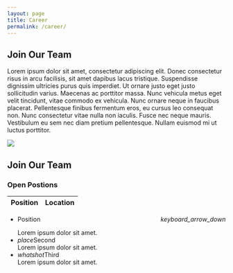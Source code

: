 ```yaml
---
layout: page
title: Career
permalink: /career/
---
```


<div class="row">
	<div class="col s12">
		<div class="bar-center">
			<h2 class="center-align">Join Our Team </h2>
		</div>
</div>

<div class="container">
	<div class="row">
		<div class="col s12">
			<p>Lorem ipsum dolor sit amet, consectetur adipiscing elit. Donec consectetur risus in arcu facilisis, sit amet dapibus lacus tristique. Suspendisse dignissim ultricies purus quis imperdiet. Ut ornare justo eget justo sollicitudin varius. Maecenas ac porttitor massa. Nunc vehicula metus eget velit tincidunt, vitae commodo ex vehicula. Nunc ornare neque in faucibus placerat. Pellentesque finibus fermentum eros, eu cursus leo consequat non. Nunc consectetur vitae nulla non iaculis. Fusce nec neque mauris. Vestibulum eu sem nec diam pretium pellentesque. Nullam euismod mi ut luctus porttitor.</p>
		</div>
</div>

<img class="responsive-img" src="{{ site.url }}/assets/images/sitewide/hero_placeholder.png"><h2 class="center-align"> Join Our Team </h2></img>

<div class="container">
	<div class="row">
		<div class="bar-center">
			<h3 class="center-align">Open Postions</h3>
		</div>
    <table>
        <thead style="border-bottom: 0px">
          <tr>
              <th>Position</th>
              <th>Location</th>
          </tr>
        </thead>
    </table>
<ul class="collapsible" data-collapsible="accordion">
    <li>
      <div class="collapsible-header">
        <p>Position <span style="text-align: right; float: right"><i class="material-icons">
keyboard_arrow_down</i></span></p>
      </div>
      <div class="collapsible-body"><span>Lorem ipsum dolor sit amet.</span></div>
    </li>
    <li>
      <div class="collapsible-header"><i class="material-icons">place</i>Second</div>
      <div class="collapsible-body"><span>Lorem ipsum dolor sit amet.</span></div>
    </li>
    <li>
      <div class="collapsible-header"><i class="material-icons">whatshot</i>Third</div>
      <div class="collapsible-body"><span>Lorem ipsum dolor sit amet.</span></div>
    </li>
  </ul>
</div>

<div id='lever-jobs-container'></div><script type='text/javascript'>window.leverJobsOptions = {accountName: 'innit', includeCss: true};</script><script type='text/javascript' src='https://andreasmb.github.io/lever-jobs-embed/index.js'></script>